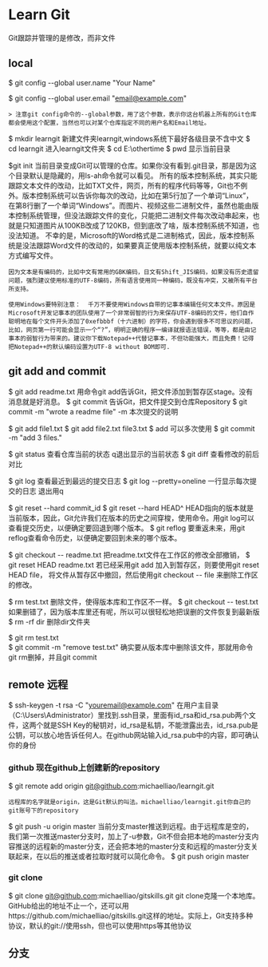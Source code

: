 # Learn Git
Git跟踪并管理的是修改，而非文件

## local
$ git config --global user.name "Your Name"

$ git config --global user.email "email@example.com"

    > 注意git config命令的--global参数，用了这个参数，表示你这台机器上所有的Git仓库都会使用这个配置，当然也可以对某个仓库指定不同的用户名和Email地址。

$ mkdir learngit
	新建文件夹learngit,windows系统下最好各级目录不含中文
$ cd learngit
	进入learngit文件夹
$ cd E:\othertime
$ pwd
	显示当前目录

$git init
    当前目录变成Git可以管理的仓库。如果你没有看到.git目录，那是因为这个目录默认是隐藏的，用ls-ah命令就可以看见。
    所有的版本控制系统，其实只能跟踪文本文件的改动，比如TXT文件，网页，所有的程序代码等等，Git也不例外。版本控制系统可以告诉你每次的改动，比如在第5行加了一个单词“Linux”，在第8行删了一个单词“Windows”。而图片、视频这些二进制文件，虽然也能由版本控制系统管理，但没法跟踪文件的变化，只能把二进制文件每次改动串起来，也就是只知道图片从100KB改成了120KB，但到底改了啥，版本控制系统不知道，也没法知道。
    不幸的是，Microsoft的Word格式是二进制格式，因此，版本控制系统是没法跟踪Word文件的改动的，如果要真正使用版本控制系统，就要以纯文本方式编写文件。

	因为文本是有编码的，比如中文有常用的GBK编码，日文有Shift_JIS编码，如果没有历史遗留问题，强烈建议使用标准的UTF-8编码，所有语言使用同一种编码，既没有冲突，又被所有平台所支持。

    使用Windows要特别注意：  千万不要使用Windows自带的记事本编辑任何文本文件。原因是Microsoft开发记事本的团队使用了一个非常弱智的行为来保存UTF-8编码的文件，他们自作聪明地在每个文件开头添加了0xefbbbf（十六进制）的字符，你会遇到很多不可思议的问题，比如，网页第一行可能会显示一个“?”，明明正确的程序一编译就报语法错误，等等，都是由记事本的弱智行为带来的。建议你下载Notepad++代替记事本，不但功能强大，而且免费！记得把Notepad++的默认编码设置为UTF-8 without BOM即可.
    
## git add and commit
$ git add readme.txt
    用命令git add告诉Git，把文件添加到暂存区stage。没有消息就是好消息。
$ git commit
    告诉Git，把文件提交到仓库Repository
$ git commit -m "wrote a readme file"
    -m 本次提交的说明
    
$ git add file1.txt
$ git add file2.txt file3.txt
    $ add 可以多次使用
$ git commit -m "add 3 files."

$ git status
    查看仓库当前的状态
    q退出显示的当前状态
$ git diff
    查看修改的前后对比
    
$ git log
    查看最近到最远的提交日志
$ git log --pretty=oneline
    一行显示每次提交的日志
退出用q

$ git reset --hard commit_id
$ git reset --hard HEAD^
    HEAD指向的版本就是当前版本，因此，Git允许我们在版本的历史之间穿梭，使用命令。用git log可以查看提交历史，以便确定要回退到哪个版本。
$ git reflog
    要重返未来，用git reflog查看命令历史，以便确定要回到未来的哪个版本。
    
$ git checkout -- readme.txt
    把readme.txt文件在工作区的修改全部撤销，
$ git reset HEAD readme.txt
    若已经采用git add 加入到暂存区，则要使用git reset HEAD   file， 将文件从暂存区中撤回，然后使用git checkout -- file 来删除工作区的修改。
    
$ rm test.txt
    删除文件，使得版本库和工作区不一样。
$ git checkout -- test.txt
    如果删错了，因为版本库里还有呢，所以可以很轻松地把误删的文件恢复到最新版
$ rm -rf dir
    删除dir文件夹

$ git rm test.txt     
$ git commit -m "remove test.txt"
    确实要从版本库中删除该文件，那就用命令git rm删掉，并且git commit

## remote 远程
$ ssh-keygen -t rsa -C "youremail@example.com"
    在用户主目录（C:\Users\Administrator）里找到.ssh目录，里面有id_rsa和id_rsa.pub两个文件，这两个就是SSH Key的秘钥对，id_rsa是私钥，不能泄露出去，id_rsa.pub是公钥，可以放心地告诉任何人。在github网站输入id_rsa.pub中的内容，即可确认你的身份
    
### github 现在github上创建新的repository
$ git remote add origin git@github.com:michaelliao/learngit.git
    
    远程库的名字就是origin，这是Git默认的叫法。michaelliao/learngit.git你自己的git账号下的repository
    
$ git push -u origin master
    当前分支master推送到远程。由于远程库是空的，我们第一次推送master分支时，加上了-u参数，Git不但会把本地的master分支内容推送的远程新的master分支，还会把本地的master分支和远程的master分支关联起来，在以后的推送或者拉取时就可以简化命令。
$ git push origin master

### git clone
$ git clone git@github.com:michaelliao/gitskills.git
    git clone克隆一个本地库。GitHub给出的地址不止一个，还可以用https://github.com/michaelliao/gitskills.git这样的地址。实际上，Git支持多种协议，默认的git://使用ssh，但也可以使用https等其他协议

## 分支
